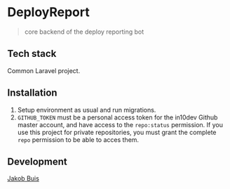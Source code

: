 # DeployReport
> core backend of the deploy reporting bot

## Tech stack
Common Laravel project.

## Installation
1. Setup environment as usual and run migrations.
1. `GITHUB_TOKEN` must be a personal access token for the in10dev Github master account, and have access to the `repo:status` permission. If you use this project for private repositories, you must grant the complete `repo` permission to be able to acces them.

## Development
[Jakob Buis](https://www.jakobbuis.nl)
